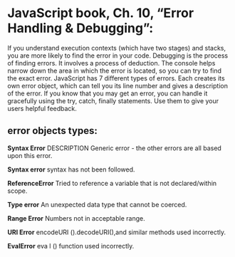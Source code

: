 # JavaScript book, Ch. 10, “Error Handling & Debugging”:

If you understand execution contexts (which have two
stages) and stacks, you are more likely to find the error
in your code.
Debugging is the process of finding errors. It involves a
process of deduction.
The console helps narrow down the area in which the
error is located, so you can try to find the exact error.
JavaScript has 7 different types of errors. Each creates
its own error object, which can tell you its line number
and gives a description of the error.
If you know that you may get an error, you can handle
it gracefully using the try, catch, finally statements.
Use them to give your users helpful feedback.


## error objects types:


**Syntax Error**
DESCRIPTION
Generic error - the other errors
are all based upon this error.


**Syntax error**
  syntax has not been followed.


**ReferenceError**
 Tried to reference a variable that is
not declared/within scope.


**Type error**
An unexpected data type that
cannot be coerced.

**Range Error**
Numbers not in acceptable range.

**URI Error**
encodeURI ().decodeURI(),and
similar methods used incorrectly.

**EvalError**
eva l () function used incorrectly.




